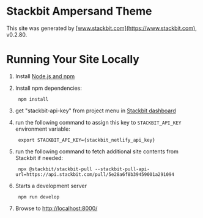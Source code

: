 # Stackbit Ampersand Theme

This site was generated by [www.stackbit.com](https://www.stackbit.com), v0.2.80.

# Running Your Site Locally

1. Install [Node.js and npm](https://nodejs.org/en/)

1. Install npm dependencies:

        npm install

1. get "stackbit-api-key" from project menu in [Stackbit dashboard](https://app.stackbit.com/dashboard)

1. run the following command to assign this key to `STACKBIT_API_KEY` environment variable:

        export STACKBIT_API_KEY={stackbit_netlify_api_key}

1. run the following command to fetch additional site contents from Stackbit if needed:

        npx @stackbit/stackbit-pull --stackbit-pull-api-url=https://api.stackbit.com/pull/5e28a6f8b39459001a291094

1. Starts a development server

        npm run develop

1. Browse to [http://localhost:8000/](http://localhost:8000/)
